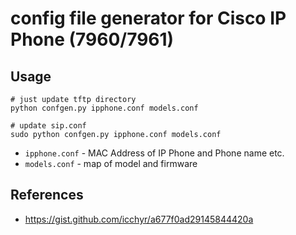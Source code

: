 # config file generator for Cisco IP Phone (7960/7961)
## Usage
```
# just update tftp directory
python confgen.py ipphone.conf models.conf

# update sip.conf
sudo python confgen.py ipphone.conf models.conf
```

 * `ipphone.conf` - MAC Address of IP Phone and Phone name etc.
 * `models.conf`  - map of model and firmware

## References
 * https://gist.github.com/icchyr/a677f0ad29145844420a
